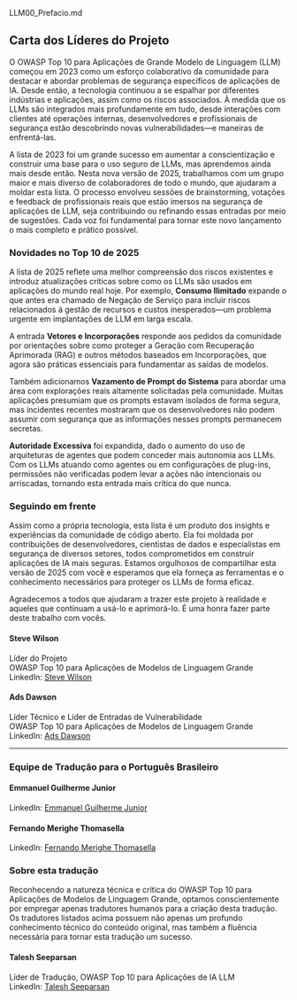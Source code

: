 LLM00_Prefacio.md

## Carta dos Líderes do Projeto

O OWASP Top 10 para Aplicações de Grande Modelo de Linguagem (LLM) começou em 2023 como um esforço colaborativo da comunidade para destacar e abordar problemas de segurança específicos de aplicações de IA. Desde então, a tecnologia continuou a se espalhar por diferentes indústrias e aplicações, assim como os riscos associados. À medida que os LLMs são integrados mais profundamente em tudo, desde interações com clientes até operações internas, desenvolvedores e profissionais de segurança estão descobrindo novas vulnerabilidades—e maneiras de enfrentá-las.

A lista de 2023 foi um grande sucesso em aumentar a conscientização e construir uma base para o uso seguro de LLMs, mas aprendemos ainda mais desde então. Nesta nova versão de 2025, trabalhamos com um grupo maior e mais diverso de colaboradores de todo o mundo, que ajudaram a moldar esta lista. O processo envolveu sessões de brainstorming, votações e feedback de profissionais reais que estão imersos na segurança de aplicações de LLM, seja contribuindo ou refinando essas entradas por meio de sugestões. Cada voz foi fundamental para tornar este novo lançamento o mais completo e prático possível.

### Novidades no Top 10 de 2025

A lista de 2025 reflete uma melhor compreensão dos riscos existentes e introduz atualizações críticas sobre como os LLMs são usados em aplicações do mundo real hoje. Por exemplo, **Consumo Ilimitado** expande o que antes era chamado de Negação de Serviço para incluir riscos relacionados à gestão de recursos e custos inesperados—um problema urgente em implantações de LLM em larga escala.

A entrada **Vetores e Incorporações** responde aos pedidos da comunidade por orientações sobre como proteger a Geração com Recuperação Aprimorada (RAG) e outros métodos baseados em Incorporações, que agora são práticas essenciais para fundamentar as saídas de modelos.

Também adicionamos **Vazamento de Prompt do Sistema** para abordar uma área com explorações reais altamente solicitadas pela comunidade. Muitas aplicações presumiam que os prompts estavam isolados de forma segura, mas incidentes recentes mostraram que os desenvolvedores não podem assumir com segurança que as informações nesses prompts permanecem secretas.

**Autoridade Excessiva** foi expandida, dado o aumento do uso de arquiteturas de agentes que podem conceder mais autonomia aos LLMs. Com os LLMs atuando como agentes ou em configurações de plug-ins, permissões não verificadas podem levar a ações não intencionais ou arriscadas, tornando esta entrada mais crítica do que nunca.

### Seguindo em frente

Assim como a própria tecnologia, esta lista é um produto dos insights e experiências da comunidade de código aberto. Ela foi moldada por contribuições de desenvolvedores, cientistas de dados e especialistas em segurança de diversos setores, todos comprometidos em construir aplicações de IA mais seguras. Estamos orgulhosos de compartilhar esta versão de 2025 com você e esperamos que ela forneça as ferramentas e o conhecimento necessários para proteger os LLMs de forma eficaz.

Agradecemos a todos que ajudaram a trazer este projeto à realidade e aqueles que continuam a usá-lo e aprimorá-lo. É uma honra fazer parte deste trabalho com vocês.

#### Steve Wilson  
Líder do Projeto  
OWASP Top 10 para Aplicações de Modelos de Linguagem Grande  
LinkedIn: [Steve Wilson](https://www.linkedin.com/in/wilsonsd/)

#### Ads Dawson  
Líder Técnico e Líder de Entradas de Vulnerabilidade  
OWASP Top 10 para Aplicações de Modelos de Linguagem Grande  
LinkedIn: [Ads Dawson](https://www.linkedin.com/in/adamdawson0/)

---

### Equipe de Tradução para o Português Brasileiro

#### Emmanuel Guilherme Junior  
LinkedIn: [Emmanuel Guilherme Junior](https://www.linkedin.com/in/emmanuelgjr/)

#### Fernando Merighe Thomasella
LinkedIn: [Fernando Merighe Thomasella](https://www.linkedin.com/in/fthomasella/)

### Sobre esta tradução

Reconhecendo a natureza técnica e crítica do OWASP Top 10 para Aplicações de Modelos de Linguagem Grande, optamos conscientemente por empregar apenas tradutores humanos para a criação desta tradução. Os tradutores listados acima possuem não apenas um profundo conhecimento técnico do conteúdo original, mas também a fluência necessária para tornar esta tradução um sucesso.

#### Talesh Seeparsan  
Líder de Tradução, OWASP Top 10 para Aplicações de IA LLM  
LinkedIn: [Talesh Seeparsan](https://www.linkedin.com/in/talesh/)

